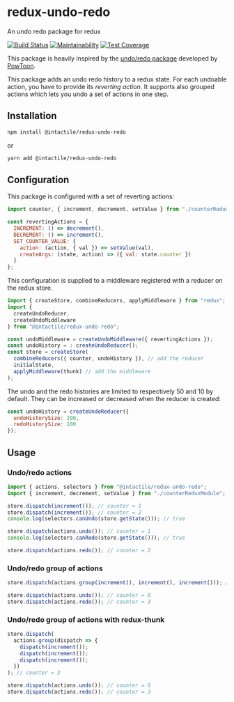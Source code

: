 # redux-undo-redo

An undo redo package for redux

[![Build Status](https://travis-ci.org/intactile/redux-undo-redo.svg?branch=master)](https://travis-ci.org/intactile/redux-undo-redo)
[![Maintainability](https://api.codeclimate.com/v1/badges/720449d047afa55671a9/maintainability)](https://codeclimate.com/github/intactile/redux-undo-redo/maintainability)
[![Test Coverage](https://api.codeclimate.com/v1/badges/720449d047afa55671a9/test_coverage)](https://codeclimate.com/github/intactile/redux-undo-redo/test_coverage)

This package is heavily inspired by the [undo/redo package](https://github.com/PowToon/redux-undo-redo) developed by [PowToon](https://github.com/PowToon).

This package adds an undo redo history to a redux state.
For each undoable action, you have to provide its _reverting action_.
It supports also grouped actions which lets you undo a set of actions in one step.

## Installation

```bash
npm install @intactile/redux-undo-redo
```

or

```bash
yarn add @intactile/redux-undo-redo
```

## Configuration

This package is configured with a set of reverting actions:

```javascript
import counter, { increment, decrement, setValue } from "./counterReduxModule";

const revertingActions = {
  INCREMENT: () => decrement(),
  DECREMENT: () => increment(),
  SET_COUNTER_VALUE: {
    action: (action, { val }) => setValue(val),
    createArgs: (state, action) => ({ val: state.counter })
  }
};
```

This configuration is supplied to a middleware registered with a reducer on the redux store.

```javascript
import { createStore, combineReducers, applyMiddleware } from "redux";
import {
  createUndoReducer,
  createUndoMiddleware
} from "@intactile/redux-undo-redo";

const undoMiddleware = createUndoMiddleware({ revertingActions });
const undoHistory = : createUndoReducer();
const store = createStore(
  combineReducers({ counter, undoHistory }), // add the reducer
  initialState,
  applyMiddleware(thunk) // add the middleware
);
```

The undo and the redo histories are limited to respectively 50 and 10 by default.
They can be increased or decreased when the reducer is created:

```javascript
const undoHistory = createUndoReducer({
  undoHistorySize: 200,
  redoHistorySize: 100
});
```

## Usage

### Undo/redo actions

```javascript
import { actions, selectors } from "@intactile/redux-undo-redo";
import { increment, decrement, setValue } from "./counterReduxModule";

store.dispatch(increment()); // counter = 1
store.dispatch(increment()); // counter = 2
console.log(selectors.canUndo(store.getState())); // true

store.dispatch(actions.undo()); // counter = 1
console.log(selectors.canRedo(store.getState())); // true

store.dispatch(actions.redo()); // counter = 2
```

### Undo/redo group of actions

```javascript
store.dispatch(actions.group(increment(), increment(), increment())); // counter = 3

store.dispatch(actions.undo()); // counter = 0
store.dispatch(actions.redo()); // counter = 3
```

### Undo/redo group of actions with redux-thunk

```javascript
store.dispatch(
  actions.group(dispatch => {
    dispatch(increment());
    dispatch(increment());
    dispatch(increment());
  })
); // counter = 3

store.dispatch(actions.undo()); // counter = 0
store.dispatch(actions.redo()); // counter = 3
```
